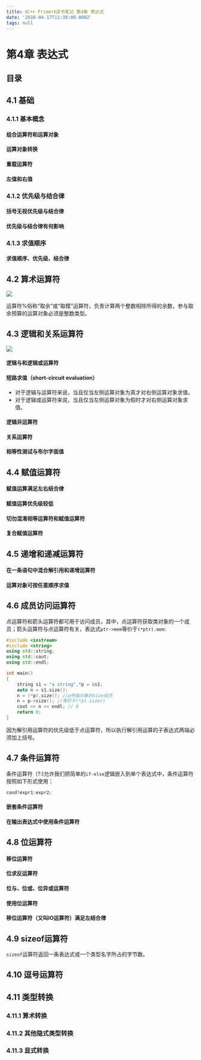 ```yaml
---
title: 《C++ Primer》读书笔记 第4章 表达式
date: '2016-04-17T11:38:00.000Z'
tags: null
---
```


# 第4章 表达式

## 目录

## 4.1 基础

### 4.1.1 基本概念

#### 组合运算符和运算对象

#### 运算对象转换

#### 重载运算符

#### 左值和右值

### 4.1.2 优先级与结合律

#### 括号无视优先级与结合律

#### 优先级与结合律有何影响

### 4.1.3 求值顺序

#### 求值顺序、优先级、结合律

## 4.2 算术运算符

![](https://imgur.com/EUJEjt4.png)

运算符%俗称“取余”或“取模”运算符，负责计算两个整数相除所得的余数，参与取余预算的运算对象必须是整数类型。

## 4.3 逻辑和关系运算符

![](https://imgur.com/yCMEuSh.png)

#### 逻辑与和逻辑或运算符

#### 短路求值（short-circuit evaluation）

* 对于逻辑与运算符来说，当且仅当左侧运算对象为真才对右侧运算对象求值。
* 对于逻辑或运算符来说，当且仅当左侧运算对象为假时才对右侧运算对象求值。

#### 逻辑非运算符

#### 关系运算符

#### 相等性测试与布尔字面值

## 4.4 赋值运算符

#### 赋值运算满足左右结合律

#### 赋值运算优先级较低

#### 切勿混淆相等运算符和赋值运算符

#### 复合赋值运算符

## 4.5 递增和递减运算符

#### 在一条语句中混合解引用和递增运算符

#### 运算对象可按任意顺序求值

## 4.6 成员访问运算符

点运算符和箭头运算符都可用于访问成员，其中，点运算符获取类对象的一个成员；箭头运算符与点运算符有关，表达式`ptr->mem`等价于`(*ptr).mem`:

```cpp
#include <iostream>
#include <string>
using std::string;
using std::cout;
using std::endl;

int main()
{   
    string s1 = "a string",*p = &s1;
    auto n = s1.size();
    n = (*p).size(); //p所指对象的size成员
    n = p->size(); //等价于(*p).size()
    cout << n << endl; // 8
    return 0;
}
```

因为解引用运算符的优先级低于点运算符，所以执行解引用运算的子表达式两端必须加上括号。

## 4.7 条件运算符

条件运算符（?:\)允许我们把简单的`if-else`逻辑嵌入到单个表达式中，条件运算符按照如下形式使用：

```cpp
cond?expr1:expr2;
```

#### 嵌套条件运算符

#### 在输出表达式中使用条件运算符

## 4.8 位运算符

#### 移位运算符

#### 位求反运算符

#### 位与、位或、位异或运算符

#### 使用位运算符

#### 移位运算符（又叫IO运算符）满足左结合律

## 4.9 sizeof运算符

`sizeof`运算符返回一条表达式或一个类型名字所占的字节数。

## 4.10 逗号运算符

## 4.11 类型转换

### 4.11.1 算术转换

### 4.11.2 其他隐式类型转换

### 4.11.3 显式转换

